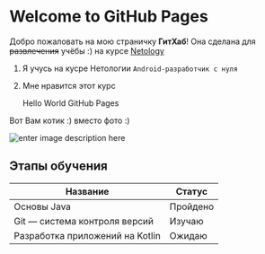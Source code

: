# Welcome to GitHub Pages

Добро пожаловать на мою страничку **ГитХаб**! Она сделана для ~~развлечения~~  учёбы :) на курсе [Netology](https://netology.ru/)

 1. Я учусь на кусре Нетологии `Android-разработчик с нуля`
 2. Мне нравится этот курс

    Hello World GitHub Pages

Вот Вам котик :) вместо фото :)

![enter image description here](https://wdorogu.ru/images/wp-content/uploads/2020/04/s1200-19-7.jpg)

## Этапы обучения

| Название   | Статус |
|--|--|
| Основы Java | Пройдено |
|Git — система контроля версий|Изучаю |
|Разработка приложений на Kotlin | Ожидаю|


